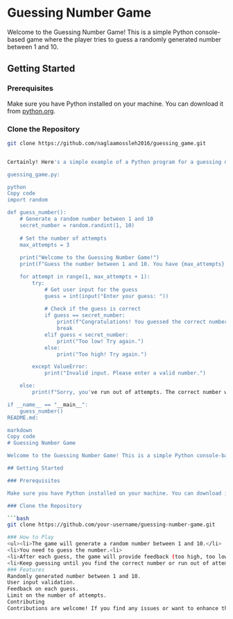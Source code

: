 # Guessing Number Game

Welcome to the Guessing Number Game! This is a simple Python console-based game where the player tries to guess a randomly generated number between 1 and 10.

## Getting Started

### Prerequisites

Make sure you have Python installed on your machine. You can download it from [python.org](https://www.python.org/).

### Clone the Repository

```bash
git clone https://github.com/naglaamossleh2016/guessing_game.git


Certainly! Here's a simple example of a Python program for a guessing number game between 1 and 10, along with an updated README.md:

guessing_game.py:

python
Copy code
import random

def guess_number():
    # Generate a random number between 1 and 10
    secret_number = random.randint(1, 10)
    
    # Set the number of attempts
    max_attempts = 3
    
    print("Welcome to the Guessing Number Game!")
    print(f"Guess the number between 1 and 10. You have {max_attempts} attempts.")

    for attempt in range(1, max_attempts + 1):
        try:
            # Get user input for the guess
            guess = int(input("Enter your guess: "))
            
            # Check if the guess is correct
            if guess == secret_number:
                print(f"Congratulations! You guessed the correct number {secret_number} in {attempt} attempts.")
                break
            elif guess < secret_number:
                print("Too low! Try again.")
            else:
                print("Too high! Try again.")

        except ValueError:
            print("Invalid input. Please enter a valid number.")

    else:
        print(f"Sorry, you've run out of attempts. The correct number was {secret_number}.")

if __name__ == "__main__":
    guess_number()
README.md:

markdown
Copy code
# Guessing Number Game

Welcome to the Guessing Number Game! This is a simple Python console-based game where the player tries to guess a randomly generated number between 1 and 10.

## Getting Started

### Prerequisites

Make sure you have Python installed on your machine. You can download it from [python.org](https://www.python.org/).

### Clone the Repository

```bash
git clone https://github.com/your-username/guessing-number-game.git

### How to Play
<ul><li>The game will generate a random number between 1 and 10.</li>
<li>You need to guess the number.<li>
<li>After each guess, the game will provide feedback (too high, too low, or correct).</li>
<li>Keep guessing until you find the correct number or run out of attempts.</li></ul>
### Features
Randomly generated number between 1 and 10.
User input validation.
Feedback on each guess.
Limit on the number of attempts.
Contributing
Contributions are welcome! If you find any issues or want to enhance the game, feel free to open a pull request.
